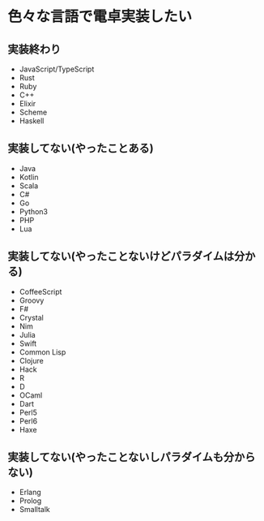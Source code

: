# 色々な言語で電卓実装したい

## 実装終わり
* JavaScript/TypeScript
* Rust
* Ruby
* C++
* Elixir
* Scheme
* Haskell

## 実装してない(やったことある)
* Java
* Kotlin
* Scala
* C#
* Go
* Python3
* PHP
* Lua

## 実装してない(やったことないけどパラダイムは分かる)
* CoffeeScript
* Groovy
* F#
* Crystal
* Nim
* Julia
* Swift
* Common Lisp
* Clojure
* Hack
* R
* D
* OCaml
* Dart
* Perl5
* Perl6
* Haxe

## 実装してない(やったことないしパラダイムも分からない)
* Erlang
* Prolog
* Smalltalk
